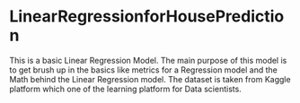 # LinearRegressionforHousePrediction
This is a basic Linear Regression Model. The main purpose of this model is to get brush up in the basics like metrics for a Regression model and the Math behind the Linear Regression model.
The dataset is taken from Kaggle platform which one of the learning platform for Data scientists.
